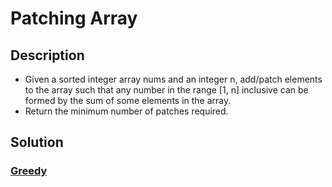 # Patching Array

## Description

* Given a sorted integer array nums and an integer n, add/patch elements to the array such that any number in the range [1, n] inclusive can be formed by the sum of some elements in the array.
* Return the minimum number of patches required.

## Solution

### [Greedy](https://leetcode.com/problems/patching-array/discuss/78490/Share-my-greedy-solution-by-Java-with-simple-explanation-(time%3A-1-ms))
